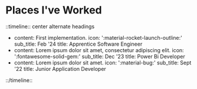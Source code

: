 # Places I've Worked

::timeline:: center alternate headings

- content: First implementation.
  icon: ':material-rocket-launch-outline:'
  sub_title: Feb '24
  title: Apprentice Software Engineer
- content: Lorem ipsum dolor sit amet, consectetur adipiscing elit.
  icon: ':fontawesome-solid-gem:'
  sub_title: Dec '23
  title: Power Bi Developer
- content: Lorem ipsum dolor sit amet.
  icon: ':material-bug:'
  sub_title: Sept '22
  title: Junior Application Developer

::/timeline::